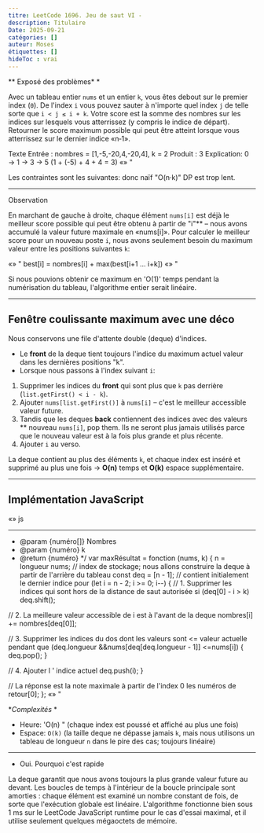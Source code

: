 ```yaml
---
titre: LeetCode 1696. Jeu de saut VI -
description: Titulaire
Date: 2025-09-21
catégories: []
auteur: Moses
étiquettes: []
hideToc : vrai
---
```

** Exposé des problèmes* *

Avec un tableau entier `nums` et un entier `k`, vous êtes debout sur le premier index (`0`).
De l'index `i` vous pouvez sauter à n'importe quel index `j` de telle sorte que `i < j ≤ i + k`.
Votre score est la somme des nombres sur les indices sur lesquels vous atterrissez (y compris le
indice de départ).
Retourner le score maximum possible qui peut être atteint lorsque vous atterrissez sur le
dernier indice «n‐1».

Texte
Entrée : nombres = [1,-5,-20,4,-20,4], k = 2
Produit : 3
Explication: 0 → 1 → 3 → 5 (1 + (-5) + 4 + 4 = 3)
«» "

Les contraintes sont les suivantes:
donc naïf "O(n·k)" DP est trop lent.

-----------------------------------------------------------------------------------

Observation

En marchant de gauche à droite, chaque élément `nums[i]` est déjà
le meilleur score possible qui peut être obtenu à partir de "i"** –
nous avons accumulé la valeur future maximale en «nums[i]».
Pour calculer le meilleur score pour un nouveau poste `i`, nous avons seulement besoin du maximum
valeur entre les positions suivantes `k`:

«» "
best[i] = nombres[i] + max(best[i+1 ... i+k])
«» "

Si nous pouvions obtenir ce maximum en 'O(1)' temps pendant la numérisation du tableau,
l'algorithme entier serait linéaire.

-----------------------------------------------------------------------------------

## Fenêtre coulissante maximum avec une déco

Nous conservons une file d'attente double (deque) d'indices.
* Le **front** de la deque tient toujours l'indice du maximum actuel
valeur dans les dernières positions "k".
* Lorsque nous passons à l'index suivant `i`:
1. Supprimer les indices du **front** qui sont plus que `k` pas derrière
(`list.getFirst() < i - k`).
2. Ajouter `nums[list.getFirst()]` à `nums[i]` – c'est le meilleur accessible
valeur future.
3. Tandis que les deques **back** contiennent des indices avec des valeurs **
nouveau `nums[i]`, pop them. Ils ne seront plus jamais utilisés parce que le nouveau
valeur est à la fois plus grande et plus récente.
4. Ajouter `i` au verso.

La deque contient au plus des éléments `k`, et chaque index est inséré et supprimé
au plus une fois → **O(n)** temps et **O(k)** espace supplémentaire.

-----------------------------------------------------------------------------------

## Implémentation JavaScript

«» js
***
* @param {numéro[]} Nombres
* @param {numéro} k
* @return {numéro}
*/
var maxRésultat = fonction (nums, k) {
n = longueur nums;
// index de stockage; nous allons construire la deque à partir de l'arrière du tableau
const deq = [n - 1]; // contient initialement le dernier indice
pour (let i = n - 2; i >= 0; i--) {
// 1. Supprimer les indices qui sont hors de la distance de saut autorisée
si (deq[0] - i > k) deq.shift();

// 2. La meilleure valeur accessible de i est à l'avant de la deque
nombres[i] += nombres[deq[0]];

// 3. Supprimer les indices du dos dont les valeurs sont <= valeur actuelle
pendant que (deq.longueur &&nums[deq[deq.longueur - 1]] <=nums[i]) {
deq.pop();
}

// 4. Ajouter l ' indice actuel
deq.push(i);
}

// La réponse est la note maximale à partir de l'index 0
les numéros de retour[0];
};
«» "

**Complexités* *

* Heure: 'O(n) "
(chaque index est poussé et affiché au plus une fois)
* Espace: `O(k)` (la taille deque ne dépasse jamais `k`, mais nous utilisons un tableau de
longueur `n` dans le pire des cas; toujours linéaire)

-----------------------------------------------------------------------------------

- Oui. Pourquoi c'est rapide

La deque garantit que nous avons toujours la plus grande valeur future au
devant. Les boucles de temps à l'intérieur de la boucle principale sont amorties : chaque élément
est examiné un nombre constant de fois, de sorte que l'exécution globale est linéaire.
L'algorithme fonctionne bien sous 1 ms sur le LeetCode JavaScript runtime
pour le cas d'essai maximal, et il utilise seulement quelques mégaoctets de mémoire.